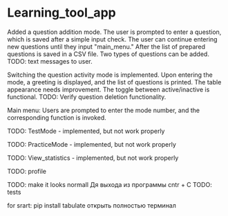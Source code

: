 # Learning_tool_app
Added a question addition mode. The user is prompted to enter a question, which is saved after a simple input check. The user can continue entering new questions until they input "main_menu." After the list of prepared questions is saved in a CSV file. Two types of questions can be added. 
TODO: text messages to user.

Switching the question activity mode is implemented. Upon entering the mode, a greeting is displayed, and the list of questions is printed. The table appearance needs improvement. The toggle between active/inactive is functional. 
TODO: Verify question deletion functionality.

Main menu: Users are prompted to enter the mode number, and the corresponding function is invoked.

TODO: 
TestMode - implemented, but not work properly

TODO: 
PracticeMode - implemented, but not work properly

TODO: 
View_statistics - implemented, but not work properly


TODO:
profile

TODO:
make it looks normall
Дя выхода из программы cntr + C
TODO:
tests

for srart:
pip install tabulate
открыть полностью терминал

